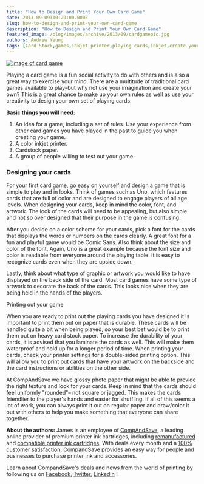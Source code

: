 ```yaml
---
title: "How to Design and Print Your Own Card Game"
date: 2013-09-09T10:29:00.000Z
slug: how-to-design-and-print-your-own-card-game
description: "How to Design and Print Your Own Card Game"
featured_image: /blog/images/archive/2013/09/cardgamepic.jpg
authors: Andrew Yeung
tags: [Card Stock,games,inkjet printer,playing cards,inkjet,create your own card game,design your own card game]
---
```


[![image of card game](/blog/images/cardgamepic.jpg)](/blog/images/cardgamepic.jpg)


Playing a card game is a fun social activity to do with others and is also a great way to exercise your mind. There are a multitude of traditional card games available to play–but why not use your imagination and create your own? This is a great chance to make up your own rules as well as use your creativity to design your own set of playing cards.

**Basic things you will need:**

1. An idea for a game, including a set of rules. Use your experience from other card games you have played in the past to guide you when creating your game.
2. A color inkjet printer.
3. Cardstock paper.
4. A group of people willing to test out your game.

### Designing your cards


For your first card game, go easy on yourself and design a game that is simple to play and in looks. Think of games such as Uno, which features cards that are full of color and are designed to engage players of all age levels. When designing your cards, keep in mind the color, font, and artwork. The look of the cards will need to be appealing, but also simple and not so over designed that their purpose in the game is confusing.

After you decide on a color scheme for your cards, pick a font for the cards that displays the words or numbers on the cards clearly. A great font for a fun and playful game would be Comic Sans. Also think about the size and color of the font. Again, Uno is a great example because the font size and color is readable from everyone around the playing table. It is easy to recognize cards even when they are upside down.

Lastly, think about what type of graphic or artwork you would like to have displayed on the back side of the card. Most card games have some type of artwork to decorate the back of the cards. This looks nice when they are being held in the hands of the players.

Printing out your game


When you are ready to print out the playing cards you have designed it is important to print them out on paper that is durable. These cards will be handled quite a bit when being played, so your best bet would be to print them out on heavy card stock paper. To increase the durability of your cards, it is advised that you laminate the cards as well. This will make them waterproof and hold up for a longer period of time. When printing your cards, check your printer settings for a double-sided printing option. This will allow you to print out cards that have your artwork on the backside and the card instructions or abilities on the other side.

At CompAndSave we have glossy photo paper that might be able to provide the right texture and look for your cards. Keep in mind that the cards should feel uniformly "rounded"– not square or jagged. This makes the cards friendlier to the player's hands and easier for shuffling. If all of this seems a lot of work, you can always print it out on regular paper and draw/color it out with others to help you make something that everyone can share together.


**About the authors:** James is an employee of [CompAndSave](https://www.compandsave.com/), a leading online provider of premium printer ink cartridges, including [remanufactured](https://www.compandsave.com/help) and [compatible printer ink cartridges](https://www.compandsave.com/help). With deals every month and a [100% customer satisfaction](https://www.compandsave.com/help), CompandSave provides an easy way for people and businesses to purchase printer ink and accessories.

Learn about CompandSave's deals and news from the world of printing by following us on [Facebook](https://www.facebook.com/compandsave.ink), [Twitter](https://twitter.com/compandsave), [LinkedIn](https://www.linkedin.com) !